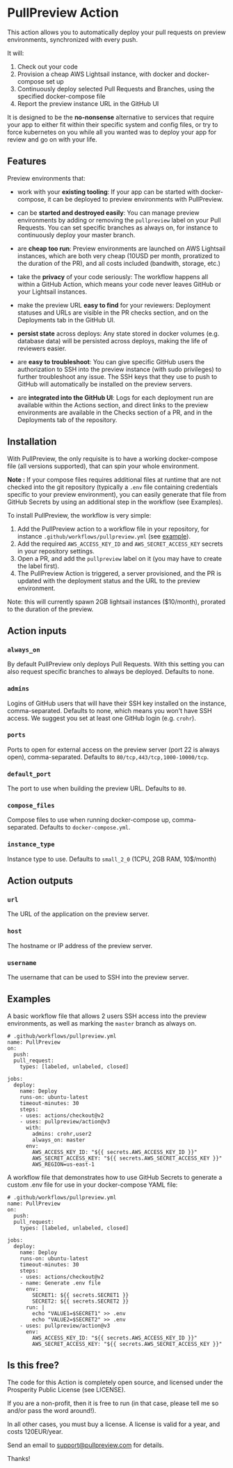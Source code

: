 # PullPreview Action

This action allows you to automatically deploy your pull requests on preview
environments, synchronized with every push.

It will:

1. Check out your code
2. Provision a cheap AWS Lightsail instance, with docker and docker-compose set up
3. Continuously deploy selected Pull Requests and Branches, using the specified docker-compose file
4. Report the preview instance URL in the GitHub UI

It is designed to be the **no-nonsense** alternative to services that require
your app to either fit within their specific system and config files, or try to
force kubernetes on you while all you wanted was to deploy your app for review
and go on with your life.

## Features

Preview environments that:

* work with your **existing tooling**: If your app can be started with docker-compose, it can be deployed to preview environments with PullPreview.

* can be **started and destroyed easily**: You can manage preview environments by adding or removing the `pullpreview` label on your Pull Requests. You can set specific branches as always on, for instance to continuously deploy your master branch.

* are **cheap too run**: Preview environments are launched on AWS Lightsail instances, which are both very cheap (10USD per month, proratized to the duration of the PR), and all costs included (bandwith, storage, etc.)

* take the **privacy** of your code seriously: The workflow happens all within a GitHub Action, which means your code never leaves GitHub or your Lightsail instances.

* make the preview URL **easy to find** for your reviewers: Deployment statuses and URLs are visible in the PR checks section, and on the Deployments tab in the GitHub UI.

* **persist state** across deploys: Any state stored in docker volumes (e.g. database data) will be persisted across deploys, making the life of reviewers easier.

* are **easy to troubleshoot**: You can give specific GitHub users the authorization to SSH into the preview instance (with sudo privileges) to further troubleshoot any issue. The SSH keys that they use to push to GitHub will automatically be installed on the preview servers.

* are **integrated into the GitHub UI**: Logs for each deployment run are available within the Actions section, and direct links to the preview environments are available in the Checks section of a PR, and in the Deployments tab of the repository.

## Installation

With PullPreview, the only requisite is to have a working docker-compose file
(all versions supported), that can spin your whole environment.

**Note :** If your compose files requires additional files at runtime that are not checked into the git repository (typically a `.env` file containing credentials specific to your preview environment), you can easily generate that file from GitHub Secrets by using an additional step in the workflow (see Examples).

To install PullPreview, the workflow is very simple:

1. Add the PullPreview action to a workflow file in your repository, for instance `.github/workflows/pullpreview.yml` (see [example][example]).
2. Add the required `AWS_ACCESS_KEY_ID` and `AWS_SECRET_ACCESS_KEY` secrets in your repository settings.
3. Open a PR, and add the `pullpreview` label on it (you may have to create the label first).
4. The PullPreview Action is triggered, a server provisioned, and the PR is updated with the deployment status and the URL to the preview environment.

[example]: https://github.com/pullpreview/pullpreview-example-rails-app/blob/master/.github/workflows/pullpreview.yml

Note: this will currently spawn 2GB lightsail instances ($10/month), prorated to the duration of the preview.

## Action inputs

### `always_on`

By default PullPreview only deploys Pull Requests. With this setting you can also request specific branches to always be deployed. Defaults to none.

### `admins`

Logins of GitHub users that will have their SSH key installed on the instance, comma-separated. Defaults to none, which means you won't have SSH access. We suggest you set at least one GitHub login (e.g. `crohr`).

### `ports`

Ports to open for external access on the preview server (port 22 is always open), comma-separated. Defaults to `80/tcp,443/tcp,1000-10000/tcp`.

### `default_port`

The port to use when building the preview URL. Defaults to `80`.

### `compose_files`

Compose files to use when running docker-compose up, comma-separated. Defaults to `docker-compose.yml`.

### `instance_type`

Instance type to use. Defaults to `small_2_0` (1CPU, 2GB RAM, 10$/month)

## Action outputs

### `url`

The URL of the application on the preview server.

### `host`

The hostname or IP address of the preview server.

### `username`

The username that can be used to SSH into the preview server.

## Examples

A basic workflow file that allows 2 users SSH access into the preview environments, as well as marking the `master` branch as always on.

```
# .github/workflows/pullpreview.yml
name: PullPreview
on:
  push:
  pull_request:
    types: [labeled, unlabeled, closed]

jobs:
  deploy:
    name: Deploy
    runs-on: ubuntu-latest
    timeout-minutes: 30
    steps:
    - uses: actions/checkout@v2
    - uses: pullpreview/action@v3
      with:
        admins: crohr,user2
        always_on: master
      env:
        AWS_ACCESS_KEY_ID: "${{ secrets.AWS_ACCESS_KEY_ID }}"
        AWS_SECRET_ACCESS_KEY: "${{ secrets.AWS_SECRET_ACCESS_KEY }}"
        AWS_REGION=us-east-1
```

A workflow file that demonstrates how to use GitHub Secrets to generate a custom .env file for use in your docker-compose YAML file:

```
# .github/workflows/pullpreview.yml
name: PullPreview
on:
  push:
  pull_request:
    types: [labeled, unlabeled, closed]

jobs:
  deploy:
    name: Deploy
    runs-on: ubuntu-latest
    timeout-minutes: 30
    steps:
    - uses: actions/checkout@v2
    - name: Generate .env file
      env:
        SECRET1: ${{ secrets.SECRET1 }}
        SECRET2: ${{ secrets.SECRET2 }}
      run: |
        echo "VALUE1=$SECRET1" >> .env
        echo "VALUE2=$SECRET2" >> .env
    - uses: pullpreview/action@v3
      env:
        AWS_ACCESS_KEY_ID: "${{ secrets.AWS_ACCESS_KEY_ID }}"
        AWS_SECRET_ACCESS_KEY: "${{ secrets.AWS_SECRET_ACCESS_KEY }}"
```

## Is this free?

The code for this Action is completely open source, and licensed under the Prosperity Public License (see LICENSE).

If you are a non-profit, then it is free to run (in that case, please tell me so and/or pass the word around!).

In all other cases, you must buy a license. A license is valid for a year, and costs 120EUR/year.

Send an email to [support@pullpreview.com](mailto:support@pullpreview.com?subject=License) for details.

Thanks!
